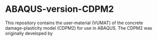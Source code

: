 # ABAQUS-version-CDPM2
This repository contains the user-material (VUMAT) of the concrete damage-plasticity model (CDPM2) for use in ABAQUS.
The CDPM2 was originally developed by 
